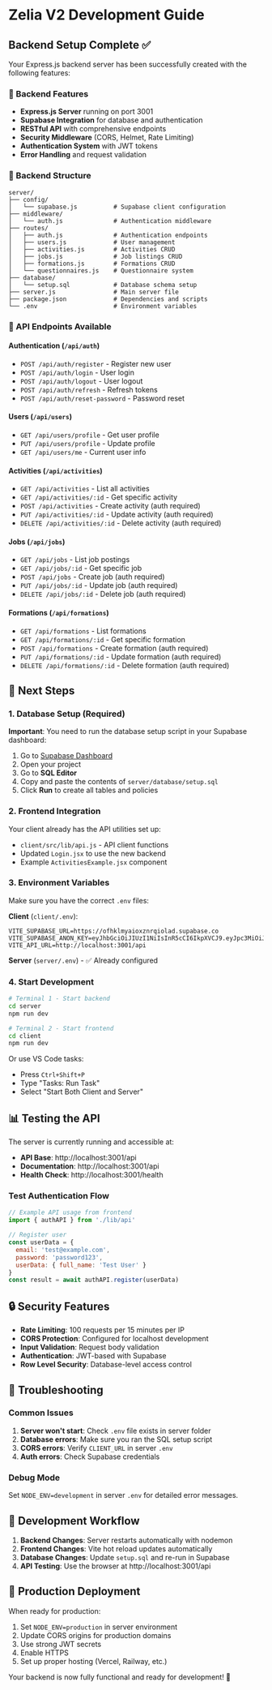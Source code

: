 # Zelia V2 Development Guide

## Backend Setup Complete ✅

Your Express.js backend server has been successfully created with the following features:

### 🚀 Backend Features
- **Express.js Server** running on port 3001
- **Supabase Integration** for database and authentication
- **RESTful API** with comprehensive endpoints
- **Security Middleware** (CORS, Helmet, Rate Limiting)
- **Authentication System** with JWT tokens
- **Error Handling** and request validation

### 📁 Backend Structure
```
server/
├── config/
│   └── supabase.js          # Supabase client configuration
├── middleware/
│   └── auth.js              # Authentication middleware
├── routes/
│   ├── auth.js              # Authentication endpoints
│   ├── users.js             # User management
│   ├── activities.js        # Activities CRUD
│   ├── jobs.js              # Job listings CRUD
│   ├── formations.js        # Formations CRUD
│   └── questionnaires.js    # Questionnaire system
├── database/
│   └── setup.sql            # Database schema setup
├── server.js                # Main server file
├── package.json             # Dependencies and scripts
└── .env                     # Environment variables
```

### 🔗 API Endpoints Available

#### Authentication (`/api/auth`)
- `POST /api/auth/register` - Register new user
- `POST /api/auth/login` - User login
- `POST /api/auth/logout` - User logout
- `POST /api/auth/refresh` - Refresh tokens
- `POST /api/auth/reset-password` - Password reset

#### Users (`/api/users`)
- `GET /api/users/profile` - Get user profile
- `PUT /api/users/profile` - Update profile
- `GET /api/users/me` - Current user info

#### Activities (`/api/activities`)
- `GET /api/activities` - List all activities
- `GET /api/activities/:id` - Get specific activity
- `POST /api/activities` - Create activity (auth required)
- `PUT /api/activities/:id` - Update activity (auth required)
- `DELETE /api/activities/:id` - Delete activity (auth required)

#### Jobs (`/api/jobs`)
- `GET /api/jobs` - List job postings
- `GET /api/jobs/:id` - Get specific job
- `POST /api/jobs` - Create job (auth required)
- `PUT /api/jobs/:id` - Update job (auth required)
- `DELETE /api/jobs/:id` - Delete job (auth required)

#### Formations (`/api/formations`)
- `GET /api/formations` - List formations
- `GET /api/formations/:id` - Get specific formation
- `POST /api/formations` - Create formation (auth required)
- `PUT /api/formations/:id` - Update formation (auth required)
- `DELETE /api/formations/:id` - Delete formation (auth required)

## 🔧 Next Steps

### 1. Database Setup (Required)
**Important**: You need to run the database setup script in your Supabase dashboard:

1. Go to [Supabase Dashboard](https://app.supabase.com)
2. Open your project
3. Go to **SQL Editor**
4. Copy and paste the contents of `server/database/setup.sql`
5. Click **Run** to create all tables and policies

### 2. Frontend Integration
Your client already has the API utilities set up:
- `client/src/lib/api.js` - API client functions
- Updated `Login.jsx` to use the new backend
- Example `ActivitiesExample.jsx` component

### 3. Environment Variables
Make sure you have the correct `.env` files:

**Client** (`client/.env`):
```env
VITE_SUPABASE_URL=https://ofhklmyaioxznrqiolad.supabase.co
VITE_SUPABASE_ANON_KEY=eyJhbGciOiJIUzI1NiIsInR5cCI6IkpXVCJ9.eyJpc3MiOiJzdXBhYmFzZSIsInJlZiI6Im9maGtsbXlhaW94em5ycWlvbGFkIiwicm9sZSI6ImFub24iLCJpYXQiOjE3NTcwMTY4NjYsImV4cCI6MjA3MjU5Mjg2Nn0.idw8ArFNe8wgM2iELJkVLxjrW1yPDJ81tiqvXzo6JM8
VITE_API_URL=http://localhost:3001/api
```

**Server** (`server/.env`) - ✅ Already configured

### 4. Start Development
```bash
# Terminal 1 - Start backend
cd server
npm run dev

# Terminal 2 - Start frontend  
cd client
npm run dev
```

Or use VS Code tasks:
- Press `Ctrl+Shift+P`
- Type "Tasks: Run Task"
- Select "Start Both Client and Server"

## 📊 Testing the API

The server is currently running and accessible at:
- **API Base**: http://localhost:3001/api
- **Documentation**: http://localhost:3001/api
- **Health Check**: http://localhost:3001/health

### Test Authentication Flow
```javascript
// Example API usage from frontend
import { authAPI } from './lib/api'

// Register user
const userData = {
  email: 'test@example.com',
  password: 'password123',
  userData: { full_name: 'Test User' }
}
const result = await authAPI.register(userData)
```

## 🔒 Security Features
- **Rate Limiting**: 100 requests per 15 minutes per IP
- **CORS Protection**: Configured for localhost development
- **Input Validation**: Request body validation
- **Authentication**: JWT-based with Supabase
- **Row Level Security**: Database-level access control

## 🐛 Troubleshooting

### Common Issues
1. **Server won't start**: Check `.env` file exists in server folder
2. **Database errors**: Make sure you ran the SQL setup script
3. **CORS errors**: Verify `CLIENT_URL` in server `.env`
4. **Auth errors**: Check Supabase credentials

### Debug Mode
Set `NODE_ENV=development` in server `.env` for detailed error messages.

## 📝 Development Workflow

1. **Backend Changes**: Server restarts automatically with nodemon
2. **Frontend Changes**: Vite hot reload updates automatically  
3. **Database Changes**: Update `setup.sql` and re-run in Supabase
4. **API Testing**: Use the browser at http://localhost:3001/api

## 🚀 Production Deployment

When ready for production:
1. Set `NODE_ENV=production` in server environment
2. Update CORS origins for production domains
3. Use strong JWT secrets
4. Enable HTTPS
5. Set up proper hosting (Vercel, Railway, etc.)

Your backend is now fully functional and ready for development! 🎉
